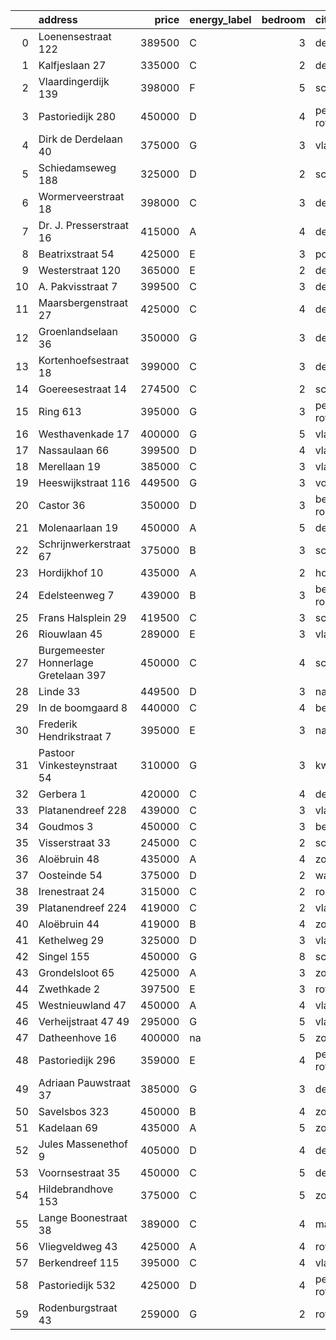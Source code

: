 |    | address                               |   price | energy_label   |   bedroom | city                |   house_age |   house_id |
|---:|:--------------------------------------|--------:|:---------------|----------:|:--------------------|------------:|-----------:|
|  0 | Loenensestraat 122                    |  389500 | C              |         3 | den-haag            |         118 |   42324079 |
|  1 | Kalfjeslaan 27                        |  335000 | C              |         2 | delft               |          45 |   43428575 |
|  2 | Vlaardingerdijk 139                   |  398000 | F              |         5 | schiedam            |          95 |   43418579 |
|  3 | Pastoriedijk 280                      |  450000 | D              |         4 | pernis-rotterdam    |         124 |   42316553 |
|  4 | Dirk de Derdelaan 40                  |  375000 | G              |         3 | vlaardingen         |          65 |   43406419 |
|  5 | Schiedamseweg 188                     |  325000 | D              |         2 | schiedam            |         101 |   43411560 |
|  6 | Wormerveerstraat 18                   |  398000 | C              |         3 | den-haag            |          74 |   43465786 |
|  7 | Dr. J. Presserstraat 16               |  415000 | A              |         4 | den-haag            |          42 |   43417458 |
|  8 | Beatrixstraat 54                      |  425000 | E              |         3 | poeldijk            |          68 |   43410422 |
|  9 | Westerstraat 120                      |  365000 | E              |         2 | delft               |         138 |   43426254 |
| 10 | A. Pakvisstraat 7                     |  399500 | C              |         3 | den-haag            |          42 |   43496246 |
| 11 | Maarsbergenstraat 27                  |  425000 | C              |         4 | den-haag            |          75 |   43497367 |
| 12 | Groenlandselaan 36                    |  350000 | G              |         3 | delft               |         119 |   43425656 |
| 13 | Kortenhoefsestraat 18                 |  399000 | C              |         3 | den-haag            |          97 |   43418862 |
| 14 | Goereesestraat 14                     |  274500 | C              |         2 | schiedam            |         115 |   43428960 |
| 15 | Ring 613                              |  395000 | G              |         3 | pernis-rotterdam    |          97 |   43496243 |
| 16 | Westhavenkade 17                      |  400000 | G              |         5 | vlaardingen         |         124 |   42196845 |
| 17 | Nassaulaan 66                         |  399500 | D              |         4 | vlaardingen         |          85 |   43411170 |
| 18 | Merellaan 19                          |  385000 | C              |         3 | vlaardingen         |          88 |   43492016 |
| 19 | Heeswijkstraat 116                    |  449500 | G              |         3 | voorburg            |          74 |   43483781 |
| 20 | Castor 36                             |  350000 | D              |         3 | berkel-en-rodenrijs |          51 |   43426840 |
| 21 | Molenaarlaan 19                       |  450000 | A              |         5 | de-lier             |          23 |   43408456 |
| 22 | Schrijnwerkerstraat 67                |  375000 | B              |         3 | schiedam            |          39 |   43424895 |
| 23 | Hordijkhof 10                         |  435000 | A              |         2 | honselersdijk       |          23 |   43403708 |
| 24 | Edelsteenweg 7                        |  439000 | B              |         3 | berkel-en-rodenrijs |          46 |   43411075 |
| 25 | Frans Halsplein 29                    |  419500 | C              |         3 | schiedam            |          93 |   43419624 |
| 26 | Riouwlaan 45                          |  289000 | E              |         3 | vlaardingen         |          73 |   43436337 |
| 27 | Burgemeester Honnerlage Gretelaan 397 |  450000 | C              |         4 | schiedam            |          35 |   43481836 |
| 28 | Linde 33                              |  449500 | D              |         3 | naaldwijk           |          50 |   43482035 |
| 29 | In de boomgaard 8                     |  440000 | C              |         4 | bergschenhoek       |          56 |   43497516 |
| 30 | Frederik Hendrikstraat 7              |  395000 | E              |         3 | naaldwijk           |         119 |   43426196 |
| 31 | Pastoor Vinkesteynstraat 54           |  310000 | G              |         3 | kwintsheul          |          86 |   43459042 |
| 32 | Gerbera 1                             |  420000 | C              |         4 | de-lier             |          45 |   43413534 |
| 33 | Platanendreef 228                     |  439000 | C              |         3 | vlaardingen         |          38 |   42321057 |
| 34 | Goudmos 3                             |  450000 | C              |         3 | bergschenhoek       |          34 |   43413634 |
| 35 | Visserstraat 33                       |  245000 | C              |         2 | schiedam            |         152 |   43412221 |
| 36 | Aloëbruin 48                          |  435000 | A              |         4 | zoetermeer          |          34 |   43428073 |
| 37 | Oosteinde 54                          |  375000 | D              |         2 | wateringen          |         191 |   43421230 |
| 38 | Irenestraat 24                        |  315000 | C              |         2 | rozenburg-zh        |          67 |   43404267 |
| 39 | Platanendreef 224                     |  419000 | C              |         2 | vlaardingen         |          38 |   43418824 |
| 40 | Aloëbruin 44                          |  419000 | B              |         4 | zoetermeer          |          34 |   43401627 |
| 41 | Kethelweg 29                          |  325000 | D              |         3 | vlaardingen         |          91 |   43452830 |
| 42 | Singel 155                            |  450000 | G              |         8 | schiedam            |         138 |   43411413 |
| 43 | Grondelsloot 65                       |  425000 | A              |         3 | zoetermeer          |          44 |   43403168 |
| 44 | Zwethkade 2                           |  397500 | E              |         3 | rotterdam           |         124 |   42352656 |
| 45 | Westnieuwland 47                      |  450000 | A              |         4 | vlaardingen         |          25 |   42321236 |
| 46 | Verheijstraat 47 49                   |  295000 | G              |         5 | vlaardingen         |          87 |   43424872 |
| 47 | Datheenhove 16                        |  400000 | na             |         5 | zoetermeer          |          48 |   43402220 |
| 48 | Pastoriedijk 296                      |  359000 | E              |         4 | pernis-rotterdam    |          88 |   43423293 |
| 49 | Adriaan Pauwstraat 37                 |  385000 | G              |         3 | delft               |          96 |   43494940 |
| 50 | Savelsbos 323                         |  450000 | B              |         4 | zoetermeer          |          50 |   43436183 |
| 51 | Kadelaan 69                           |  435000 | A              |         5 | zoetermeer          |          41 |   43411932 |
| 52 | Jules Massenethof 9                   |  405000 | D              |         4 | den-haag            |          43 |   42313778 |
| 53 | Voornsestraat 35                      |  450000 | C              |         5 | den-haag            |          99 |   43412130 |
| 54 | Hildebrandhove 153                    |  375000 | C              |         5 | zoetermeer          |          46 |   43498791 |
| 55 | Lange Boonestraat 38                  |  389000 | C              |         4 | maassluis           |          39 |   43413228 |
| 56 | Vliegveldweg 43                       |  425000 | A              |         4 | rotterdam           |          65 |   43473799 |
| 57 | Berkendreef 115                       |  395000 | C              |         4 | vlaardingen         |          49 |   43429290 |
| 58 | Pastoriedijk 532                      |  425000 | D              |         4 | pernis-rotterdam    |        2024 |   43405993 |
| 59 | Rodenburgstraat 43                    |  259000 | G              |         2 | rotterdam           |          96 |   43437968 |